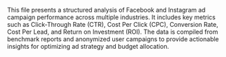 This file presents a structured analysis of Facebook and Instagram ad campaign performance across multiple industries. 
It includes key metrics such as Click-Through Rate (CTR), Cost Per Click (CPC), Conversion Rate, Cost Per Lead, and Return on Investment (ROI). 
The data is compiled from benchmark reports and anonymized user campaigns to provide actionable insights for optimizing ad strategy and budget allocation.
